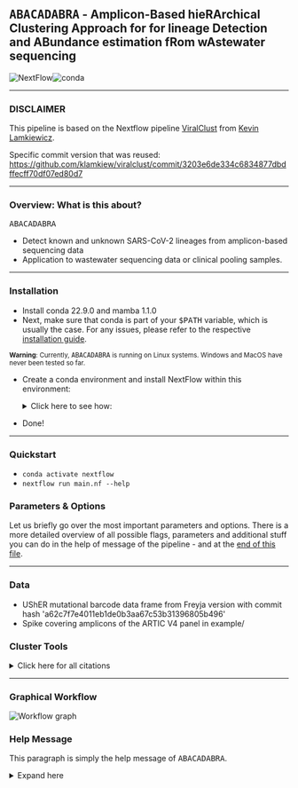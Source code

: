 ## <samp>ABACADABRA</samp> - Amplicon-Based hieRArchical Clustering Approach for for lineage Detection and ABundance estimation fRom wAstewater sequencing
![NextFlow](https://img.shields.io/badge/Nextflow-22.10.1.5828-blue.svg)![conda](https://img.shields.io/badge/Uses-conda-green.svg)
***

### DISCLAIMER
This pipeline is based on the Nextflow pipeline [ViralClust](https://github.com/klamkiew/viralclust) from  [Kevin Lamkiewicz](https://github.com/klamkiew).

Specific commit version that was reused: https://github.com/klamkiew/viralclust/commit/3203e6de334c6834877dbdffecff70df07ed80d7
***

### Overview: What is this about?
<samp>ABACADABRA</samp>
- Detect known and unknown SARS-CoV-2 lineages from amplicon-based sequencing data
- Application to wastewater sequencing data or clinical pooling samples.
***

### Installation

* Install conda 22.9.0 and mamba 1.1.0
* Next, make sure that conda is part of your <samp>$PATH</samp> variable, which is usually the case. For any issues, please refer to the respective [installation guide](https://conda.io/projects/conda/en/latest/user-guide/install/index.html).

<sub>**Warning**: Currently, <samp>ABACADABRA</samp> is running on Linux systems. Windows and MacOS have never been tested so far.</sub>
* Create a conda environment and install NextFlow within this environment:

  <details><summary>Click here to see how:</summary>

  ```bash
  conda env create -f environment.yml
  ```
   </details>


* Done!

***

### Quickstart
* `conda activate nextflow`
* `nextflow run main.nf --help`



### Parameters & Options

Let us briefly go over the most important parameters and options. There is a more detailed overview of all possible flags, parameters and additional stuff you can
do in the help of message of the pipeline - and at the [end of this file](#help-message).



***
### Data
* UShER mutational barcode data frame from Freyja version with commit hash 'a62c7f7e4011eb1de0b3aa67c53b31396805b496'  
* Spike covering amplicons of the ARTIC V4 panel in example/

### Cluster Tools
<details><summary>Click here for all citations</summary>

  * UMAP:
    * `McInnes, L, Healy, J, "UMAP: Uniform Manifold Approximation and Projection for Dimension Reduction", ArXiv e-prints 1802.03426, 2018`
  * HDBscan: 
    * `Campello, Moulavi, Sander, "Density-Based Clustering Based on Hierarchical Density Estimates" In: Density-Based Clustering Based on Hierarchical Density Estimates, 2013`
</details>

***

### Graphical Workflow

![Workflow graph](/pic/workflow.png)

### Help Message

This paragraph is simply the help message of <samp>ABACADABRA</samp>.

<details><summary>Expand here</summary>

```
____________________________________________________________________________________________

Welcome to ABACADABRA - Amplicon-Based Clustering Approach for for lineage Detection and ABundance estimation fRom wAstewater sequencing
____________________________________________________________________________________________

Usage example:


____________________________________________________________________________________________

Mandatory Input:

____________________________________________________________________________________________

Options:


Computing options:


Nextflow options:
____________________________________________________________________________________________

```
</details>
